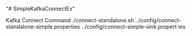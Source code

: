 "# SimpleKafkaConnectEx" 


Kafka Connect Command
./connect-standalone.sh ../config/connect-standalone-simple.properties ../config/connect-simple-sink.propert
ies

